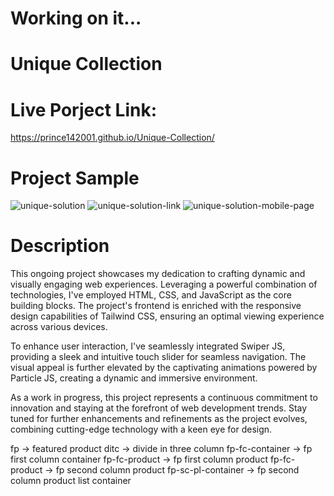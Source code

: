 # Working on it...

# Unique Collection

# Live Porject Link:
  https://prince142001.github.io/Unique-Collection/

# Project Sample
  ![unique-solution](https://github.com/Prince142001/Unique-Collection/assets/83593184/3585d7ca-3002-45c4-bc10-7df2f6bee96e)
  ![unique-solution-link](https://github.com/Prince142001/Unique-Collection/assets/83593184/3da3e86a-4b48-4902-a03f-6380d55c32a3)
  ![unique-solution-mobile-page](https://github.com/Prince142001/Unique-Collection/assets/83593184/785d09ba-abdc-4454-a64b-e89a25d6f1e0)

# Description
  This ongoing project showcases my dedication to crafting dynamic and visually engaging web experiences. Leveraging a powerful combination of technologies, I've employed HTML, CSS, and JavaScript as the core 
  building blocks. The project's frontend is enriched with the responsive design capabilities of Tailwind CSS, ensuring an optimal viewing experience across various devices.

  To enhance user interaction, I've seamlessly integrated Swiper JS, providing a sleek and intuitive touch slider for seamless navigation. The visual appeal is further elevated by the captivating animations powered 
  by Particle JS, creating a dynamic and immersive environment.

  As a work in progress, this project represents a continuous commitment to innovation and staying at the forefront of web development trends. Stay tuned for further enhancements and refinements as the project 
  evolves, combining cutting-edge technology with a keen eye for design.


fp -> featured product
ditc -> divide in three column
fp-fc-container -> fp first column container
fp-fc-product -> fp first column product
fp-fc-product -> fp second column product
fp-sc-pl-container -> fp second column product list container
